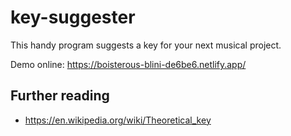 # key-suggester

This handy program suggests a key for your next musical project. 

Demo online: https://boisterous-blini-de6be6.netlify.app/

## Further reading

- https://en.wikipedia.org/wiki/Theoretical_key
